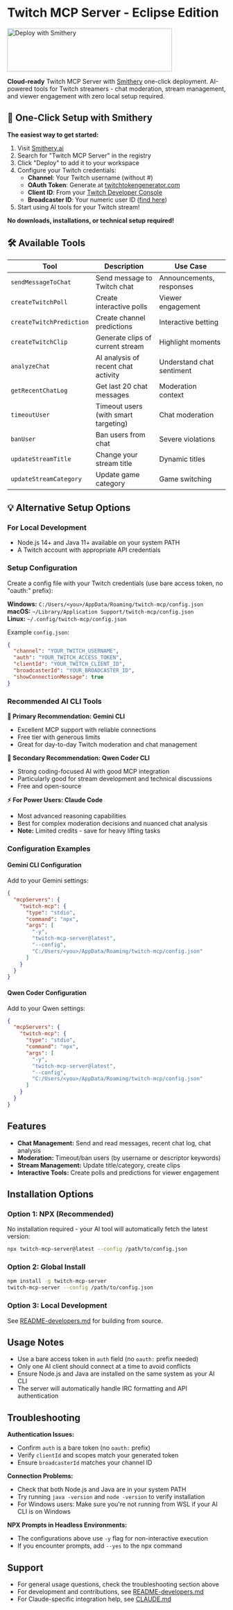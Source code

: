 # Twitch MCP Server - Eclipse Edition

<a href="https://smithery.ai">
  <img width="380" height="100" src="https://smithery.ai/badge.svg" alt="Deploy with Smithery" />
</a>

**Cloud-ready** Twitch MCP Server with [Smithery](https://smithery.ai) one-click deployment. AI-powered tools for Twitch streamers - chat moderation, stream management, and viewer engagement with zero local setup required.

## 🚀 One-Click Setup with Smithery

**The easiest way to get started:**

1. Visit [Smithery.ai](https://smithery.ai)
2. Search for "Twitch MCP Server" in the registry
3. Click "Deploy" to add it to your workspace
4. Configure your Twitch credentials:
   - **Channel**: Your Twitch username (without #)
   - **OAuth Token**: Generate at [twitchtokengenerator.com](https://twitchtokengenerator.com) 
   - **Client ID**: From your [Twitch Developer Console](https://dev.twitch.tv/console)
   - **Broadcaster ID**: Your numeric user ID ([find here](https://www.streamweasels.com/tools/convert-twitch-username-to-user-id/))
5. Start using AI tools for your Twitch stream!

**No downloads, installations, or technical setup required!**

## 🛠️ Available Tools

| Tool | Description | Use Case |
|------|-------------|----------|
| `sendMessageToChat` | Send message to Twitch chat | Announcements, responses |
| `createTwitchPoll` | Create interactive polls | Viewer engagement |
| `createTwitchPrediction` | Create channel predictions | Interactive betting |
| `createTwitchClip` | Generate clips of current stream | Highlight moments |
| `analyzeChat` | AI analysis of recent chat activity | Understand chat sentiment |
| `getRecentChatLog` | Get last 20 chat messages | Moderation context |
| `timeoutUser` | Timeout users (with smart targeting) | Chat moderation |
| `banUser` | Ban users from chat | Severe violations |
| `updateStreamTitle` | Change your stream title | Dynamic titles |
| `updateStreamCategory` | Update game category | Game switching |

## 💡 Alternative Setup Options

### For Local Development
- Node.js 14+ and Java 11+ available on your system PATH
- A Twitch account with appropriate API credentials

### Setup Configuration
Create a config file with your Twitch credentials (use bare access token, no "oauth:" prefix):

**Windows:** `C:/Users/<you>/AppData/Roaming/twitch-mcp/config.json`  
**macOS:** `~/Library/Application Support/twitch-mcp/config.json`  
**Linux:** `~/.config/twitch-mcp/config.json`

Example `config.json`:
```json
{
  "channel": "YOUR_TWITCH_USERNAME",
  "auth": "YOUR_TWITCH_ACCESS_TOKEN",  
  "clientId": "YOUR_TWITCH_CLIENT_ID",
  "broadcasterId": "YOUR_BROADCASTER_ID",
  "showConnectionMessage": true
}
```

### Recommended AI CLI Tools

**🥇 Primary Recommendation: Gemini CLI**
- Excellent MCP support with reliable connections
- Free tier with generous limits
- Great for day-to-day Twitch moderation and chat management

**🥈 Secondary Recommendation: Qwen Coder CLI** 
- Strong coding-focused AI with good MCP integration
- Particularly good for stream development and technical discussions
- Free and open-source

**⚡ For Power Users: Claude Code**
- Most advanced reasoning capabilities
- Best for complex moderation decisions and nuanced chat analysis
- **Note:** Limited credits - save for heavy lifting tasks

### Configuration Examples

#### Gemini CLI Configuration
Add to your Gemini settings:
```json
{
  "mcpServers": {
    "twitch-mcp": {
      "type": "stdio", 
      "command": "npx",
      "args": [
        "-y",
        "twitch-mcp-server@latest",
        "--config",
        "C:/Users/<you>/AppData/Roaming/twitch-mcp/config.json"
      ]
    }
  }
}
```

#### Qwen Coder Configuration  
Add to your Qwen settings:
```json
{
  "mcpServers": {
    "twitch-mcp": {
      "type": "stdio",
      "command": "npx", 
      "args": [
        "-y",
        "twitch-mcp-server@latest",
        "--config", 
        "C:/Users/<you>/AppData/Roaming/twitch-mcp/config.json"
      ]
    }
  }
}
```

## Features

- **Chat Management:** Send and read messages, recent chat log, chat analysis
- **Moderation:** Timeout/ban users (by username or descriptor keywords)
- **Stream Management:** Update title/category, create clips
- **Interactive Tools:** Create polls and predictions for viewer engagement

## Installation Options

### Option 1: NPX (Recommended)
No installation required - your AI tool will automatically fetch the latest version:
```bash
npx twitch-mcp-server@latest --config /path/to/config.json
```

### Option 2: Global Install
```bash
npm install -g twitch-mcp-server
twitch-mcp-server --config /path/to/config.json
```

### Option 3: Local Development
See [README-developers.md](README-developers.md) for building from source.

## Usage Notes

- Use a bare access token in `auth` field (no `oauth:` prefix needed)
- Only one AI client should connect at a time to avoid conflicts
- Ensure Node.js and Java are installed on the same system as your AI CLI
- The server will automatically handle IRC formatting and API authentication

## Troubleshooting

**Authentication Issues:**
- Confirm `auth` is a bare token (no `oauth:` prefix)  
- Verify `clientId` and scopes match your generated token
- Ensure `broadcasterId` matches your channel ID

**Connection Problems:**
- Check that both Node.js and Java are in your system PATH
- Try running `java -version` and `node -version` to verify installation
- For Windows users: Make sure you're not running from WSL if your AI CLI is on Windows

**NPX Prompts in Headless Environments:**
- The configurations above use `-y` flag for non-interactive execution
- If you encounter prompts, add `--yes` to the npx command

## Support

- For general usage questions, check the troubleshooting section above
- For development and contributions, see [README-developers.md](README-developers.md)  
- For Claude-specific integration help, see [CLAUDE.md](CLAUDE.md)
